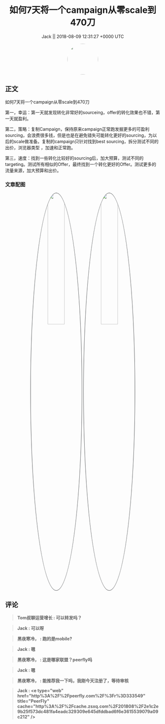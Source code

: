 <h1 align="center">如何7天将一个campaign从零scale到470刀</h1>




<p align="center">
    <a>Jack || 2018-08-09 12:31:27 &#43;0000 UTC</a>
</p>

<div align="center">
    <img src="https://images.zsxq.com/Ft0SZEpuxSW9ME9yrD-C6gGTRHII?e=1590940799&amp;token=kIxbL07-8jAj8w1n4s9zv64FuZZNEATmlU_Vm6zD:GFj_eFMNOKfTMyjFHHMbEd2qln4=" width="100" height="100" style="border:1px solid;border-radius:50%; color:#ffffff"/>
</div>




## 正文

<div>
如何7天将一个campaign从零scale到470刀

第一，幸运：第一天就发现转化非常好的sourceing，offer的转化效果也不错，第一天就盈利。

第二，策略：复制Campaign，保持原来campaign正常跑发掘更多的可盈利sourcing，会浪费很多钱，但是也是在避免错失可能转化更好的sourcing，为以后的scale做准备。复制的campaign只针对找到best sourcing，拆分测试不同的出价，浏览器类型 ，加速和正常跑。

第三，速度：找到一些转化比较好的sourcing后，加大预算，测试不同的targeting。测试所有相似的Offer，最终找到一个转化更好的Offer。测试更多的流量来源，加大预算和出价。
</div>

### 文章配图

<div class="image" align="center">

<img src="https://images.zsxq.com/Fre3Spuur9m-WDgHdKVTZJ_1oebI?imageMogr2/auto-orient/thumbnail/800x/format/jpg/blur/1x0/quality/75&amp;e=1590940799&amp;token=kIxbL07-8jAj8w1n4s9zv64FuZZNEATmlU_Vm6zD:chSxQrAtMT0y1szRE_Vdg2MonRk=" width="33%" height="33%" style="border:1px solid;border-radius:50%; color:#3c3f41"/>

<img src="https://images.zsxq.com/FjlY_8rRh6uvbuPlwP-TPTyywWtZ?imageMogr2/auto-orient/thumbnail/800x/format/jpg/blur/1x0/quality/75&amp;e=1590940799&amp;token=kIxbL07-8jAj8w1n4s9zv64FuZZNEATmlU_Vm6zD:V-2wVDHXnAM9ZLnzDneP9MlNMH4=" width="33%" height="33%" style="border:1px solid;border-radius:50%; color:#3c3f41"/>

</div>


## 评论

<div align="left">
<div>

<blockquote >
<span> <strong>Tom叔聊运营增长 : 可以转发吗？ </strong></span>
</blockquote>

<blockquote >
<span> <strong>Jack : 可以呀 </strong></span>
</blockquote>

<blockquote >
<span> <strong>黑夜寒冷， : 跑的是mobile? </strong></span>
</blockquote>

<blockquote >
<span> <strong>Jack : 嗯 </strong></span>
</blockquote>

<blockquote >
<span> <strong>黑夜寒冷， : 这是哪家联盟？peerfly吗 </strong></span>
</blockquote>

<blockquote >
<span> <strong>Jack : 嗯 </strong></span>
</blockquote>

<blockquote >
<span> <strong>黑夜寒冷， : 能推荐我一下吗，我刚今天注册了，等待审核 </strong></span>
</blockquote>

<blockquote >
<span> <strong>Jack : &lt;e type=&#34;web&#34; href=&#34;http%3A%2F%2Fpeerfly.com%2F%3Fr%3D333549&#34; title=&#34;PeerFly&#34; cache=&#34;http%3A%2F%2Fcache.zsxq.com%2F201808%2F2e1c2e9b25f573dc481fa4eadc329309e645dfddbad6f6e3615539079a09c212&#34; /&gt; </strong></span>
</blockquote>

</div>
</div>